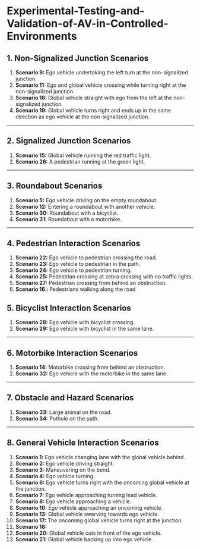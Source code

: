 # Experimental-Testing-and-Validation-of-AV-in-Controlled-Environments

## **1. Non-Signalized Junction Scenarios**
1. **Scenario 9:** Ego vehicle undertaking the left turn at the non-signalized junction.  
2. **Scenario 11:** Ego and global vehicle crossing while turning right at the non-signalized junction.  
3. **Scenario 18:** Global vehicle straight with ego from the left at the non-signalized junction.  
4. **Scenario 19:** Global vehicle turns right and ends up in the same direction as ego vehicle at the non-signalized junction.  

---

## **2. Signalized Junction Scenarios**
1. **Scenario 15:** Global vehicle running the red traffic light.  
2. **Scenario 26:** A pedestrian running at the green light.  

---

## **3. Roundabout Scenarios**
1. **Scenario 5:** Ego vehicle driving on the empty roundabout.  
2. **Scenario 12:** Entering a roundabout with another vehicle.  
3. **Scenario 30:** Roundabout with a bicyclist.  
4. **Scenario 31:** Roundabout with a motorbike.  

---

## **4. Pedestrian Interaction Scenarios**
1. **Scenario 22:** Ego vehicle to pedestrian crossing the road.  
2. **Scenario 23:** Ego vehicle to pedestrian in the path.  
3. **Scenario 24:** Ego vehicle to pedestrian turning.  
4. **Scenario 25:** Pedestrian crossing at zebra crossing with no traffic lights.  
5. **Scenario 27:** Pedestrian crossing from behind an obstruction.
6. **Scenario 16 :** Pedestrians walking along the road
   
## **5. Bicyclist Interaction Scenarios**
1. **Scenario 28:** Ego vehicle with bicyclist crossing.  
2. **Scenario 29:** Ego vehicle with bicyclist in the same lane.  

---

## **6. Motorbike Interaction Scenarios**
1. **Scenario 14:** Motorbike crossing from behind an obstruction.  
2. **Scenario 32:** Ego vehicle with the motorbike in the same lane.  

---

## **7. Obstacle and Hazard Scenarios**
1. **Scenario 33:** Large animal on the road.  
2. **Scenario 34:** Pothole on the path.  

---

## **8. General Vehicle Interaction Scenarios**
1. **Scenario 1:** Ego vehicle changing lane with the global vehicle behind.  
2. **Scenario 2:** Ego vehicle driving straight.  
3. **Scenario 3:** Maneuvering on the bend.  
4. **Scenario 4:** Ego vehicle turning.  
5. **Scenario 6:** Ego vehicle turns right with the oncoming global vehicle at the junction.  
6. **Scenario 7:** Ego vehicle approaching turning lead vehicle.  
7. **Scenario 8:** Ego vehicle approaching a vehicle.  
8. **Scenario 10:** Ego vehicle approaching an oncoming vehicle.  
9. **Scenario 13:** Global vehicle swerving towards ego vehicle.  
10. **Scenario 17:** The oncoming global vehicle turns right at the junction.
11. **Scenario 18:**   
12. **Scenario 20:** Global vehicle cuts in front of the ego vehicle.  
13. **Scenario 21:** Global vehicle backing up into ego vehicle.  

















